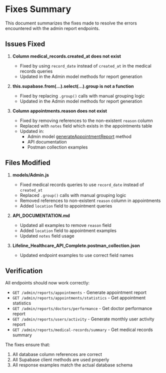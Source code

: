 # Fixes Summary

This document summarizes the fixes made to resolve the errors encountered with the admin report endpoints.

## Issues Fixed

1. **Column medical_records.created_at does not exist**
   - Fixed by using `record_date` instead of `created_at` in the medical records queries
   - Updated in the Admin model methods for report generation

2. **this.supabase.from(...).select(...).group is not a function**
   - Fixed by replacing `.group()` calls with manual grouping logic
   - Updated in the Admin model methods for report generation

3. **Column appointments.reason does not exist**
   - Fixed by removing references to the non-existent `reason` column
   - Replaced with `notes` field which exists in the appointments table
   - Updated in:
     - Admin model [generateAppointmentReport](file://f:\SLIIT\3rd%20Year\2nd%20sem\CSSE\Assignment%2002\models\Admin.js#L228-L285) method
     - API documentation
     - Postman collection examples

## Files Modified

1. **models/Admin.js**
   - Fixed medical records queries to use `record_date` instead of `created_at`
   - Replaced `.group()` calls with manual grouping logic
   - Removed references to non-existent `reason` column in appointments
   - Added `location` field to appointment queries

2. **API_DOCUMENTATION.md**
   - Updated all examples to remove `reason` field
   - Added `location` field to appointment examples
   - Updated `notes` field usage

3. **Lifeline_Healthcare_API_Complete.postman_collection.json**
   - Updated endpoint examples to use correct field names

## Verification

All endpoints should now work correctly:
- `GET /admin/reports/appointments` - Generate appointment report
- `GET /admin/reports/appointments/statistics` - Get appointment statistics
- `GET /admin/reports/doctors/performance` - Get doctor performance report
- `GET /admin/reports/users/activity` - Generate monthly user activity report
- `GET /admin/reports/medical-records/summary` - Get medical records summary

The fixes ensure that:
1. All database column references are correct
2. All Supabase client methods are used properly
3. All response examples match the actual database schema